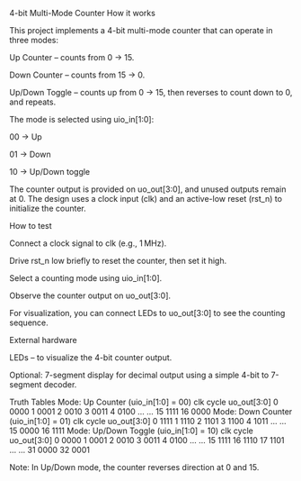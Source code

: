 4-bit Multi-Mode Counter
How it works

This project implements a 4-bit multi-mode counter that can operate in three modes:

Up Counter – counts from 0 → 15.

Down Counter – counts from 15 → 0.

Up/Down Toggle – counts up from 0 → 15, then reverses to count down to 0, and repeats.

The mode is selected using uio_in[1:0]:

00 → Up

01 → Down

10 → Up/Down toggle

The counter output is provided on uo_out[3:0], and unused outputs remain at 0. The design uses a clock input (clk) and an active-low reset (rst_n) to initialize the counter.

How to test

Connect a clock signal to clk (e.g., 1 MHz).

Drive rst_n low briefly to reset the counter, then set it high.

Select a counting mode using uio_in[1:0].

Observe the counter output on uo_out[3:0].

For visualization, you can connect LEDs to uo_out[3:0] to see the counting sequence.

External hardware

LEDs – to visualize the 4-bit counter output.

Optional: 7-segment display for decimal output using a simple 4-bit to 7-segment decoder.

Truth Tables
Mode: Up Counter (uio_in[1:0] = 00)
clk cycle	uo_out[3:0]
0	0000
1	0001
2	0010
3	0011
4	0100
…	…
15	1111
16	0000
Mode: Down Counter (uio_in[1:0] = 01)
clk cycle	uo_out[3:0]
0	1111
1	1110
2	1101
3	1100
4	1011
…	…
15	0000
16	1111
Mode: Up/Down Toggle (uio_in[1:0] = 10)
clk cycle	uo_out[3:0]
0	0000
1	0001
2	0010
3	0011
4	0100
…	…
15	1111
16	1110
17	1101
…	…
31	0000
32	0001

Note: In Up/Down mode, the counter reverses direction at 0 and 15.
